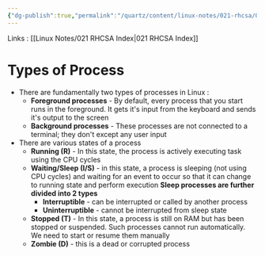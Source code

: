 ```yaml
---
{"dg-publish":true,"permalink":"/quartz/content/linux-notes/021-rhcsa/021-8-process-management/021-8-4-process-types/","noteIcon":"","created":"2023-10-14T22:10:59.665+05:30","updated":"2023-10-13T17:09:39.513+05:30"}
---
```


Links : [[Linux Notes/021 RHCSA Index\|021 RHCSA Index]]

# Types of Process

- There are fundamentally two types of processes in Linux :
	- **Foreground processes** - By default, every process that you start runs in the foreground. It gets it's input from the keyboard and sends it's output to the screen
	- **Background processes** - These processes are not connected to a terminal; they don't except any user input
- There are various states of a process
	- **Running (R)** - In this state, the process is actively executing task using the CPU cycles
	- **Waiting/Sleep (I/S)** - in this state, a process is sleeping (not using CPU cycles) and waiting for an event to occur so that it can change to running state and perform execution
		**Sleep processes are further divided into 2 types**
		- **Interruptible** - can be interrupted or called by another process
		- **Uninterruptible** - cannot be interrupted from sleep state
	- **Stopped (T)** - In this state, a process is still on RAM but has been stopped or suspended. Such processes cannot run automatically. We need to start or resume them manually
	- **Zombie (D)** - this is a dead or corrupted process